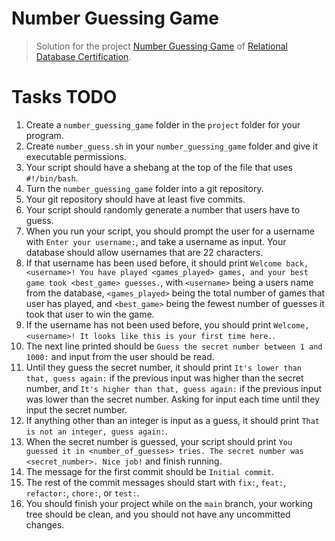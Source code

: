 # Number Guessing Game

> Solution for the project [Number Guessing Game](https://www.freecodecamp.org/learn/relational-database/build-a-number-guessing-game-project/build-a-number-guessing-game) of [Relational Database Certification](https://www.freecodecamp.org/learn/relational-database/).


# Tasks TODO 

1. Create a `number_guessing_game` folder in the `project` folder for your program.
2. Create `number_guess.sh` in your `number_guessing_game` folder and give it executable permissions.
3. Your script should have a shebang at the top of the file that uses `#!/bin/bash`.
4. Turn the `number_guessing_game` folder into a git repository.
5. Your git repository should have at least five commits.
6. Your script should randomly generate a number that users have to guess.
7. When you run your script, you should prompt the user for a username with `Enter your username:`, and take a username as input. Your database should allow usernames that are 22 characters.
8. If that username has been used before, it should print `Welcome back, <username>! You have played <games_played> games, and your best game took <best_game> guesses.`, with `<username>` being a users name from the database, `<games_played>` being the total number of games that user has played, and `<best_game>` being the fewest number of guesses it took that user to win the game.
9. If the username has not been used before, you should print `Welcome, <username>! It looks like this is your first time here.`.
10. The next line printed should be `Guess the secret number between 1 and 1000:` and input from the user should be read.
11. Until they guess the secret number, it should print `It's lower than that, guess again:` if the previous input was higher than the secret number, and `It's higher than that, guess again:` if the previous input was lower than the secret number. Asking for input each time until they input the secret number.
12. If anything other than an integer is input as a guess, it should print `That is not an integer, guess again:`.
13. When the secret number is guessed, your script should print `You guessed it in <number_of_guesses> tries. The secret number was <secret_number>. Nice job!` and finish running.
14. The message for the first commit should be `Initial commit`.
15. The rest of the commit messages should start with `fix:`, `feat:`, `refactor:`, `chore:`, or `test:`.
16. You should finish your project while on the `main` branch, your working tree should be clean, and you should not have any uncommitted changes.
